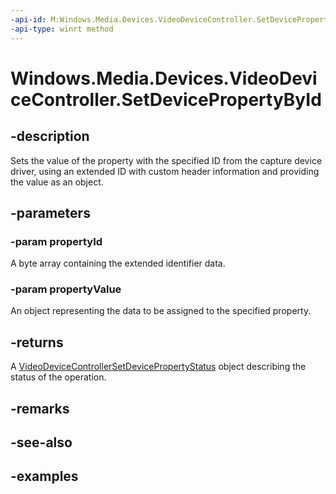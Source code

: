 ```yaml
---
-api-id: M:Windows.Media.Devices.VideoDeviceController.SetDevicePropertyById(System.String,System.Object)
-api-type: winrt method
---
```


<!-- Method syntax.
public VideoDeviceControllerSetDevicePropertyStatus VideoDeviceController.SetDevicePropertyById(String propertyId, Object propertyValue)
-->

# Windows.Media.Devices.VideoDeviceController.SetDevicePropertyById


## -description

Sets the value of the property with the specified ID from the capture device driver, using an extended ID with custom header information and providing the value as an object.

## -parameters

### -param propertyId

A byte array containing the extended identifier data.

### -param propertyValue

An object representing the data to be assigned to the specified property.

## -returns

A [VideoDeviceControllerSetDevicePropertyStatus](videodevicecontrollersetdevicepropertystatus.md) object describing the status of the operation.

## -remarks

## -see-also

## -examples

